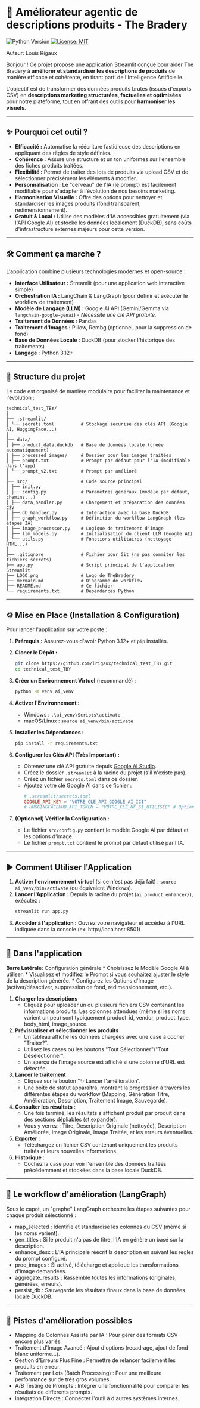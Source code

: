 # 🚀 Améliorateur agentic de descriptions produits - The Bradery

![Python Version](https://img.shields.io/badge/python-3.12+-blue.svg)
[![License: MIT](https://img.shields.io/badge/License-MIT-yellow.svg)](https://opensource.org/licenses/MIT)

Auteur: Louis Rigaux

Bonjour ! Ce projet propose une application Streamlit conçue pour aider The Bradery à **améliorer et standardiser les descriptions de produits** de manière efficace et cohérente, en tirant parti de l'Intelligence Artificielle.

L'objectif est de transformer des données produits brutes (issues d'exports CSV) en **descriptions marketing structurées, factuelles et optimisées** pour notre plateforme, tout en offrant des outils pour **harmoniser les visuels**.

---

## ✨ Pourquoi cet outil ?

*   **Efficacité :** Automatise la réécriture fastidieuse des descriptions en appliquant des règles de style définies.
*   **Cohérence :** Assure une structure et un ton uniformes sur l'ensemble des fiches produits traitées.
*   **Flexibilité :** Permet de traiter des lots de produits via upload CSV et de sélectionner précisément les éléments à modifier.
*   **Personnalisation :** Le "cerveau" de l'IA (le prompt) est facilement modifiable pour s'adapter à l'évolution de nos besoins marketing.
*   **Harmonisation Visuelle :** Offre des options pour nettoyer et standardiser les images produits (fond transparent, redimensionnement).
*   **Gratuit & Local :** Utilise des modèles d'IA accessibles gratuitement (via l'API Google AI) et stocke les données localement (DuckDB), sans coûts d'infrastructure externes majeurs pour cette version.

---

## 🛠️ Comment ça marche ?

L'application combine plusieurs technologies modernes et open-source :

*   **Interface Utilisateur :** Streamlit (pour une application web interactive simple)
*   **Orchestration IA :** LangChain & LangGraph (pour définir et exécuter le workflow de traitement)
*   **Modèle de Langage (LLM) :** Google AI API (Gemini/Gemma via `langchain-google-genai`) - *Nécessite une clé API gratuite.*
*   **Traitement de Données :** Pandas
*   **Traitement d'Images :** Pillow, Rembg (optionnel, pour la suppression de fond)
*   **Base de Données Locale :** DuckDB (pour stocker l'historique des traitements)
*   **Langage :** Python 3.12+

---

## 📂 Structure du projet

Le code est organisé de manière modulaire pour faciliter la maintenance et l'évolution :

```
technical_test_TBY/
│
├── .streamlit/
│ └── secrets.toml          # Stockage sécurisé des clés API (Google AI, HuggingFace...)
│
├── data/
│ ├── product_data.duckdb   # Base de données locale (créée automatiquement)
│ ├── processed_images/     # Dossier pour les images traitées
│ ├── prompt.txt            # Prompt par défaut pour l'IA (modifiable dans l'app)
│ └── prompt_v2.txt         # Prompt par amélioré
│
├── src/                    # Code source principal
│ ├── init.py
│ ├── config.py             # Paramètres généraux (modèle par défaut, chemins...)
│ ├── data_handler.py       # Chargement et préparation des données CSV
│ ├── db_handler.py         # Interaction avec la base DuckDB
│ ├── graph_workflow.py     # Définition du workflow LangGraph (les étapes IA)
│ ├── image_processor.py    # Logique de traitement d'image
│ ├── llm_models.py         # Initialisation du client LLM (Google AI)
│ └── utils.py              # Fonctions utilitaires (nettoyage HTML...)
│
├── .gitignore              # Fichier pour Git (ne pas commiter les fichiers secrets)
├── app.py                  # Script principal de l'application Streamlit
├── LOGO.png                # Logo de TheBradery
├── mermaid.md              # Diagramme de workflow
├── README.md               # Ce fichier
└── requirements.txt        # Dépendances Python
```

---

## ⚙️ Mise en Place (Installation & Configuration)

Pour lancer l'application sur votre poste :

1.  **Prérequis :** Assurez-vous d'avoir Python 3.12+ et `pip` installés.
2.  **Cloner le Dépôt :**
    ```bash
    git clone https://github.com/lrigaux/technical_test_TBY.git
    cd technical_test_TBY
    ```
3.  **Créer un Environnement Virtuel** (recommandé) :
    ```bash
    python -m venv ai_venv
    ```
4.  **Activer l'Environnement :**
    *   Windows : `.\ai_venv\Scripts\activate`
    *   macOS/Linux : `source ai_venv/bin/activate`
5.  **Installer les Dépendances :**
    ```bash
    pip install -r requirements.txt
    ```

6.  **Configurer les Clés API (Très Important) :**
    *   Obtenez une clé API gratuite depuis [Google AI Studio](https://aistudio.google.com/).
    *   Créez le dossier `.streamlit` à la racine du projet (s'il n'existe pas).
    *   Créez un fichier `secrets.toml` dans ce dossier.
    *   Ajoutez votre clé Google AI dans ce fichier :
        ```toml
        # .streamlit/secrets.toml
        GOOGLE_API_KEY = "VOTRE_CLE_API_GOOGLE_AI_ICI"
        # HUGGINGFACEHUB_API_TOKEN = "VOTRE_CLE_HF_SI_UTILISEE" # Optionnel
        ```
7.  **(Optionnel) Vérifier la Configuration :**
    *   Le fichier `src/config.py` contient le modèle Google AI par défaut et les options d'image.
    *   Le fichier `prompt.txt` contient le prompt par défaut utilisé par l'IA.

---

## ▶️ Comment Utiliser l'Application

1.  **Activer l'environnement virtuel** (si ce n'est pas déjà fait) : `source ai_venv/bin/activate` (ou équivalent Windows).
2.  **Lancer l'Application :** Depuis la racine du projet (`ai_product_enhancer/`), exécutez :
    ```bash
    streamlit run app.py
    ```
3.  **Accéder à l'application :** Ouvrez votre navigateur et accédez à l'URL indiquée dans la console (ex: http://localhost:8501)

---

## 🔀 Dans l'application

**Barre Latérale**: Configuration générale
    *   Choisissez le Modèle Google AI à utiliser.
    *   Visualisez et modifiez le Prompt si vous souhaitez ajuster le style de la description générée.
    *   Configurez les Options d'Image (activer/désactiver, suppression de fond, redimensionnement, etc.).
1. **Charger les descriptions**
    * Cliquez pour uploader un ou plusieurs fichiers CSV contenant les informations produits. Les colonnes attendues (même si les noms varient un peu) sont typiquement product_id, vendor, product_type, body_html, image_source.
2. **Prévisualiser et sélectionner les produits**
    * Un tableau affiche les données chargées avec une case à cocher "Traiter?".
    * Utilisez les cases ou les boutons "Tout Sélectionner"/"Tout Désélectionner".
    * Un aperçu de l'image source est affiché si une colonne d'URL est détectée.
3.  **Lancer le traitement** : 
    * Cliquez sur le bouton "✨ Lancer l'amélioration".
    * Une boîte de statut apparaîtra, montrant la progression à travers les différentes étapes du workflow (Mapping, Génération Titre, Amélioration, Description, Traitement Image, Sauvegarde).
4.  **Consulter les résultats** :
    * Une fois terminé, les résultats s'affichent produit par produit dans des sections dépliables (st.expander).
    * Vous y verrez : Titre, Description Originale (nettoyée), Description Améliorée, Image Originale, Image Traitée, et les erreurs éventuelles.
5.  **Exporter** : 
    * Téléchargez un fichier CSV contenant uniquement les produits traités et leurs nouvelles informations.
6.  **Historique** : 
    * Cochez la case pour voir l'ensemble des données traitées précédemment et stockées dans la base locale DuckDB.

---

## 🧠 Le workflow d'amélioration (LangGraph)
Sous le capot, un "graphe" LangGraph orchestre les étapes suivantes pour chaque produit sélectionné :
* map_selected : Identifie et standardise les colonnes du CSV (même si les noms varient).
* gen_titles : Si le produit n'a pas de titre, l'IA en génère un basé sur la description.
* enhance_desc : L'IA principale réécrit la description en suivant les règles du prompt configuré.
* proc_images : Si activé, télécharge et applique les transformations d'image demandées.
* aggregate_results : Rassemble toutes les informations (originales, générées, erreurs).
* persist_db : Sauvegarde les résultats finaux dans la base de données locale DuckDB.

---

## 🚀 Pistes d'amélioration possibles

* Mapping de Colonnes Assisté par IA : Pour gérer des formats CSV encore plus variés.
* Traitement d'Image Avancé : Ajout d'options (recadrage, ajout de fond blanc uniforme...).
* Gestion d'Erreurs Plus Fine : Permettre de relancer facilement les produits en erreur.
* Traitement par Lots (Batch Processing) : Pour une meilleure performance sur de très gros volumes.
* A/B Testing de Prompts : Intégrer une fonctionnalité pour comparer les résultats de différents prompts.
* Intégration Directe : Connecter l'outil à d'autres systèmes internes.
